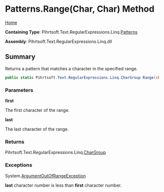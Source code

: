 # Patterns\.Range\(Char, Char\) Method

[Home](../../../../../../README.md)

**Containing Type**: Pihrtsoft\.Text\.RegularExpressions\.Linq\.[Patterns](../README.md)

**Assembly**: Pihrtsoft\.Text\.RegularExpressions\.Linq\.dll

## Summary

Returns a pattern that matches a character in the specified range\.

```csharp
public static Pihrtsoft.Text.RegularExpressions.Linq.CharGroup Range(char first, char last)
```

### Parameters

**first**

The first character of the range\.

**last**

The last character of the range\.

### Returns

Pihrtsoft\.Text\.RegularExpressions\.Linq\.[CharGroup](../../CharGroup/README.md)

### Exceptions

System\.[ArgumentOutOfRangeException](https://docs.microsoft.com/en-us/dotnet/api/system.argumentoutofrangeexception)

**last** character number is less than **first** character number\.

